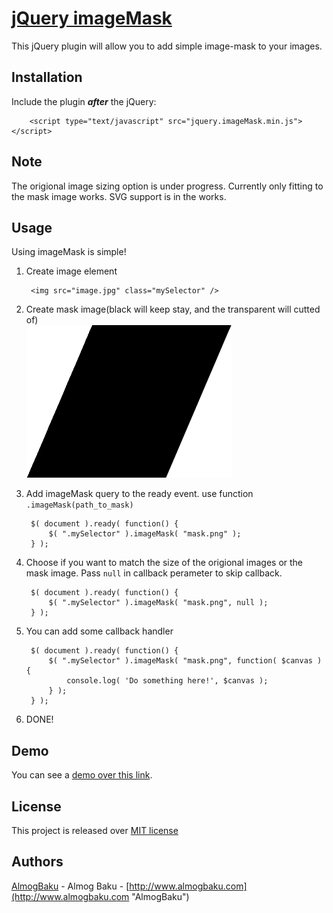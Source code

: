 [jQuery imageMask](http://almogbaku.github.com/imageMask/ "jQuery imageMask")
================
This jQuery plugin will allow you to add simple image-mask to your images.

Installation
------------
Include the plugin **_after_** the jQuery:

        <script type="text/javascript" src="jquery.imageMask.min.js"></script>

Note
----
The origional image sizing option is under progress. Currently only fitting to the mask image works.
SVG support is in the works.

Usage
-----
Using imageMask is simple!

1. Create image element

        <img src="image.jpg" class="mySelector" />

1. Create mask image(black will keep stay, and the transparent will cutted of) <br />
   ![mask](/demo/mask.png "Mask")

1. Add imageMask query to the ready event. use function `.imageMask(path_to_mask)`

        $( document ).ready( function() {
            $( ".mySelector" ).imageMask( "mask.png" );
        } );
        
1. Choose if you want to match the size of the origional images or the mask image. Pass `null` in callback perameter to skip callback.

        $( document ).ready( function() {
            $( ".mySelector" ).imageMask( "mask.png", null );
        } );

1. You can add some callback handler

        $( document ).ready( function() {
            $( ".mySelector" ).imageMask( "mask.png", function( $canvas ) {
                console.log( 'Do something here!', $canvas );
            } );
        } );

1. DONE!


Demo
----
You can see a [demo over this link](http://almogbaku.github.com/imageMask/ "Demo").


License
--------
This project is released over [MIT license](http://opensource.org/licenses/MIT "MIT License")


Authors
-------
[AlmogBaku](https://github.com/AlmogBaku/ "AlmogBaku") - Almog Baku - [http://www.almogbaku.com](http://www.almogbaku.com "AlmogBaku")
